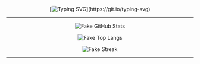 <div align="center">

[![Typing SVG](https://readme-typing-svg.demolab.com?font=Hack&size=24&pause=1000&color=99CBD5&center=true&vCenter=true&random=true&width=600&lines=Olá%2C+eu+sou+Breno+Rocha!;Desenvolvedor+de+soluções+empresarial;Amante+de+tecnologia%2C+automação+e+carros!)](https://git.io/typing-svg)

---



![Fake GitHub Stats](https://github-readme-stats.vercel.app/api?username=octocat&theme=rose_pine&show_icons=true&hide_border=true&count_private=true&include_all_commits=true&hide=contribs&border_radius=12&custom_title=Estatísticas+de+Breno+Rocha&rank_icon=github&show=reviews,discussions_started,discussions_answered,prs_merged,prs_merged_percentage,issues_resolved)

![Fake Top Langs](https://github-readme-stats.vercel.app/api/top-langs/?username=octocat&theme=rose_pine&layout=compact&hide_border=true&border_radius=12&custom_title=Linguagens+Favoritas)

![Fake Streak](https://github-readme-streak-stats.herokuapp.com/?user=octocat&theme=rose_pine&hide_border=true&border_radius=12&date_format=M%20j%5B%2C%20Y%5D&custom_title=Contribuições+Seguidas)


---

</div>
